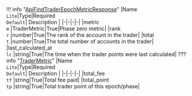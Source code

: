 !!! info "[ApiFindTraderEpochMetricResponse](schemas/api_find_trader_epoch_metric_response.md)"
    |Name<br>`Lite`|Type|Required<br>`Default`| Description |
    |-|-|-|-|
    |metric<br>`m` |TraderMetric|True|Phase zero metric|
    |rank<br>`r` |number|True|The rank of the account in the trader|
    |total<br>`t` |number|True|The total number of accounts in the trader|
    |last_calculated_at<br>`lc` |string|True|The time when the trader points were last calculated|
    ??? info "[TraderMetric](schemas/trader_metric.md)"
        |Name<br>`Lite`|Type|Required<br>`Default`| Description |
        |-|-|-|-|
        |total_fee<br>`tf` |string|True|Total fee paid|
        |total_point<br>`tp` |string|True|Total trader point of this epoch/phase|
